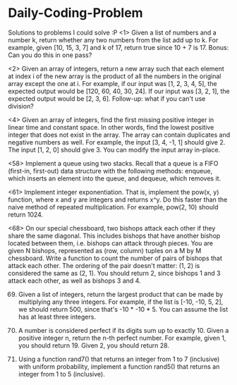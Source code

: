 # Daily-Coding-Problem
Solutions to problems I could solve :P
<1> Given a list of numbers and a number k, return whether any two numbers from the list add up to k.
   For example, given [10, 15, 3, 7] and k of 17, return true since 10 + 7 is 17.
   Bonus: Can you do this in one pass?

<2> Given an array of integers, return a new array such that each element at index i of the new array is the product of all the numbers in      the original array except the one at i.
   For example, if our input was [1, 2, 3, 4, 5], the expected output would be [120, 60, 40, 30, 24]. If our input was [3, 2, 1], the          expected output would be [2, 3, 6].
   Follow-up: what if you can't use division?

<4> Given an array of integers, find the first missing positive integer in linear time and constant space. In other words, find the          lowest positive integer that does not exist in the array. The array can contain duplicates and negative numbers as well.
   For example, the input [3, 4, -1, 1] should give 2. The input [1, 2, 0] should give 3.
   You can modify the input array in-place.

<58> Implement a queue using two stacks. Recall that a queue is a FIFO (first-in, first-out) data structure with the following methods:       enqueue, which inserts an element into the queue, and dequeue, which removes it.

<61> Implement integer exponentiation. That is, implement the pow(x, y) function, where x and y are integers and returns x^y.
    Do this faster than the naive method of repeated multiplication.
    For example, pow(2, 10) should return 1024.
    
<68> On our special chessboard, two bishops attack each other if they share the same diagonal. This includes bishops that have another           bishop located between them, i.e. bishops can attack through pieces. You are given N bishops, represented as (row, column) tuples on       a M by M chessboard. Write a function to count the number of pairs of bishops that attack each other. The ordering of the pair             doesn't matter: (1, 2) is considered the same as (2, 1).
    You should return 2, since bishops 1 and 3 attack each other, as well as bishops 3 and 4.
   
69. Given a list of integers, return the largest product that can be made by multiplying any three integers.
    For example, if the list is [-10, -10, 5, 2], we should return 500, since that's -10 * -10 * 5.
    You can assume the list has at least three integers.
    
70. A number is considered perfect if its digits sum up to exactly 10. Given a positive integer n, return the n-th perfect number.
    For example, given 1, you should return 19. Given 2, you should return 28.
    
71. Using a function rand7() that returns an integer from 1 to 7 (inclusive) with uniform probability, implement a function rand5() that       returns an integer from 1 to 5 (inclusive).


